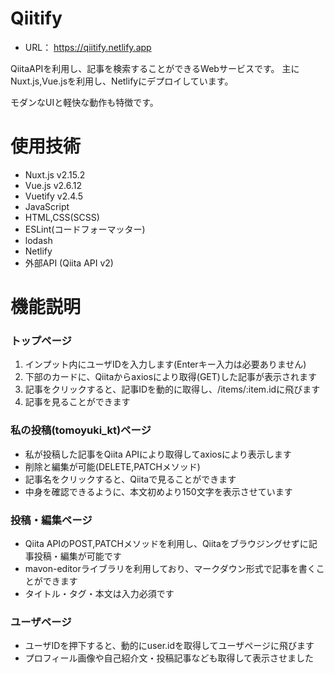 # Qiitify
  - URL：
  https://qiitify.netlify.app
  
  QiitaAPIを利用し、記事を検索することができるWebサービスです。
  主にNuxt.js,Vue.jsを利用し、Netlifyにデプロイしています。
  
  モダンなUIと軽快な動作も特徴です。
  
# 使用技術
  - Nuxt.js  v2.15.2
  - Vue.js   v2.6.12
  - Vuetify  v2.4.5
  - JavaScript 
  - HTML,CSS(SCSS)
  - ESLint(コードフォーマッター)
  - lodash
  - Netlify
  - 外部API (Qiita API v2)

# 機能説明
### トップページ
  1. インプット内にユーザIDを入力します(Enterキー入力は必要ありません)
  2. 下部のカードに、Qiitaからaxiosにより取得(GET)した記事が表示されます
  3. 記事をクリックすると、記事IDを動的に取得し、/items/:item.idに飛びます
  4. 記事を見ることができます

### 私の投稿(tomoyuki_kt)ページ
  - 私が投稿した記事をQiita APIにより取得してaxiosにより表示します
  - 削除と編集が可能(DELETE,PATCHメソッド)
  - 記事名をクリックすると、Qiitaで見ることができます
  - 中身を確認できるように、本文初めより150文字を表示させています

### 投稿・編集ページ
  - Qiita APIのPOST,PATCHメソッドを利用し、Qiitaをブラウジングせずに記事投稿・編集が可能です  
  - mavon-editorライブラリを利用しており、マークダウン形式で記事を書くことができます
  - タイトル・タグ・本文は入力必須です
 
### ユーザページ
  - ユーザIDを押下すると、動的にuser.idを取得してユーザページに飛びます
  - プロフィール画像や自己紹介文・投稿記事なども取得して表示させました
